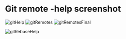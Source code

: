 # Git remote -help screenshot
![gitHelp](https://user-images.githubusercontent.com/52312550/81114096-3e46c080-8f19-11ea-8b6e-6e78da2555be.PNG)
![gitRemotes](https://user-images.githubusercontent.com/52312550/81114191-74844000-8f19-11ea-8589-3f6a55800dcd.PNG)
![gitRemotesFinal](https://user-images.githubusercontent.com/52312550/81114212-7fd76b80-8f19-11ea-82a7-21d77a888e13.PNG)

![gitRebaseHelp](https://user-images.githubusercontent.com/52312550/81114053-25d6a600-8f19-11ea-8da4-fc02b24113d8.PNG)